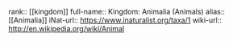 

rank:: [[kingdom]]
full-name:: Kingdom: Animalia (Animals)
alias:: [[Animalia]]
iNat-url:: https://www.inaturalist.org/taxa/1
wiki-url:: http://en.wikipedia.org/wiki/Animal